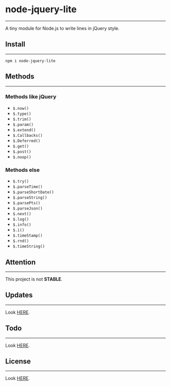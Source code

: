 # node-jquery-lite
---

A tiny module for Node.js to write lines in jQuery style.

## Install
---

```
npm i node-jquery-lite
```

## Methods
---

### Methods like jQuery
- `$.now()`
- `$.type()`
- `$.trim()`
- `$.param()`
- `$.extend()`
- `$.Callbacks()`
- `$.Deferred()`
- `$.get()`
- `$.post()`
- `$.noop()`

### Methods else
- `$.try()`
- `$.parseTime()`
- `$.parseShortDate()`
- `$.parseString()`
- `$.parsePts()`
- `$.parseJson()`
- `$.next()`
- `$.log()`
- `$.info()`
- `$.i()`
- `$.timeStamp()`
- `$.rnd()`
- `$.timeString()`
    
## Attention
---

This project is not **STABLE**.

## Updates
---

Look [HERE](UPDATE.md).

## Todo
---

Look [HERE](TODO.md).

## License
---

Look [HERE](LICENSE.md).